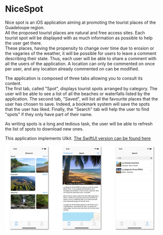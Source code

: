 # NiceSpot
Nice spot is an iOS application aiming at promoting the tourist places of the Guadeloupe region.  
All the proposed tourist places are natural and free access sites.
Each tourist spot will be displayed with as much information as possible to help the user get there.  
These places, having the propensity to change over time due to erosion or the vagaries of the weather, it will be possible for users to leave a comment describing their state. Thus, each user will be able to share a comment with all the users of the application.
A location can only be commented on once per user, and any location already commented on can be modified.

The application is composed of three tabs allowing you to consult  its content.  
The first tab, called "Spot", displays tourist spots arranged by category. The user will be able to see a list of all the beaches or waterfalls listed by the application.
The second tab, "Saved", will list all the favourite places that the user has chosen to save. Indeed, a bookmark system will save the spots that the user has liked.
Finally, the "Search" tab will help the user to find "spots" if they only have part of their name.

As writing spots is a long and tedious task, the user will be able to refresh the list of spots to download new ones.

This application implements UIkit. [The SwiftUI version can be found here][1]

![Image][2]

[1]: https://github.com/hludovic/NiceSpot
[2]: Documentation/previews.jpg "Preview"